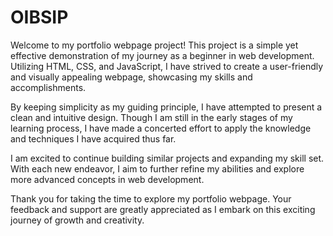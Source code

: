 # OIBSIP
Welcome to my portfolio webpage project! This project is a simple yet effective demonstration of my journey as a beginner in web development. Utilizing HTML, CSS, and JavaScript, I have strived to create a user-friendly and visually appealing webpage, showcasing my skills and accomplishments.

By keeping simplicity as my guiding principle, I have attempted to present a clean and intuitive design. Though I am still in the early stages of my learning process, I have made a concerted effort to apply the knowledge and techniques I have acquired thus far.

I am excited to continue building similar projects and expanding my skill set. With each new endeavor, I aim to further refine my abilities and explore more advanced concepts in web development.

Thank you for taking the time to explore my portfolio webpage. Your feedback and support are greatly appreciated as I embark on this exciting journey of growth and creativity.
